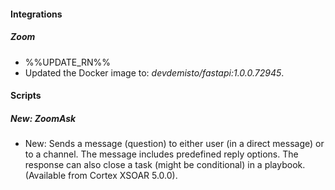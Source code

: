 
#### Integrations

##### Zoom

- %%UPDATE_RN%%
- Updated the Docker image to: *devdemisto/fastapi:1.0.0.72945*.

#### Scripts

##### New: ZoomAsk

- New: Sends a message (question) to either user (in a direct message) or to a channel. The message includes predefined reply options. The response can also close a task (might be conditional) in a playbook. (Available from Cortex XSOAR 5.0.0).
